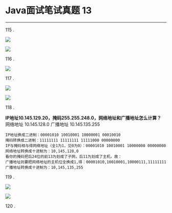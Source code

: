 # Java面试笔试真题 13
<hr>     
  
115 .    
   
![](https://i.imgur.com/9fYREEl.jpg)   
   
![](https://i.imgur.com/fSpsqLC.jpg)  
   
116 .  
   
![](https://i.imgur.com/Xsr00cU.jpg)    
   
117 .  
  
![](https://i.imgur.com/vYznnD3.jpg)   
    
![](https://i.imgur.com/5keQPHG.jpg)   
   
118 .    
  
**IP地址10.145.129.20，掩码255.255.248.0，网络地址和广播地址怎么计算？**   
	网络地址 10.145.128.0 广播地址 10.145.135.255  
	
	IP地址换成二进制：00001010 10010001 10000001 00010010    
	掩码转换成二进制：11111111 11111111 11111000 00000000    
	IP与掩码相与得网络地址（全1为1，见0为0）：00001010 10010001 10000000 00000000    
	网络地址转换成十进制为：10,145,128,0 
	看你的掩码把后24位的前13为划成了子网，后11为划成了主机，故： 
	广播地址则要把网络地址的主机位全换成1,得：00001010,10010001,10000111,11111111    
	广播地址转换成十进制为：10,145,135,255   
   
119 .   
   
![](https://i.imgur.com/BAU0QuZ.jpg)   
   
![](https://i.imgur.com/bSNlGC8.jpg)   
   
120 .  
   

